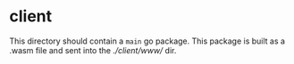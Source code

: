 # client

This directory should contain a `main` go package. This package is built as a .wasm file and sent into the *./client/www/* dir.